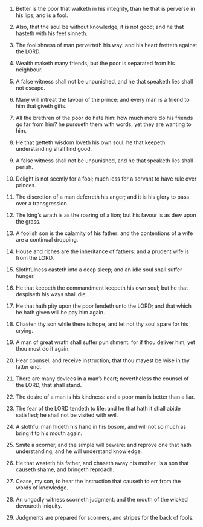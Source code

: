 1. Better is the poor that walketh in his integrity, than he that is
perverse in his lips, and is a fool.

2. Also, that the soul be without knowledge, it is not good; and he
that hasteth with his feet sinneth.

3. The foolishness of man perverteth his way: and his heart fretteth
against the LORD.

4. Wealth maketh many friends; but the poor is separated from his
neighbour.

5. A false witness shall not be unpunished, and he that speaketh
lies shall not escape.

6. Many will intreat the favour of the prince: and every man is a
friend to him that giveth gifts.

7. All the brethren of the poor do hate him: how much more do his
friends go far from him? he pursueth them with words, yet they are
wanting to him.

8. He that getteth wisdom loveth his own soul: he that keepeth
understanding shall find good.

9. A false witness shall not be unpunished, and he that speaketh
lies shall perish.

10. Delight is not seemly for a fool; much less for a servant to
have rule over princes.

11. The discretion of a man deferreth his anger; and it is his glory
to pass over a transgression.

12. The king’s wrath is as the roaring of a lion; but his favour is
as dew upon the grass.

13. A foolish son is the calamity of his father: and the contentions
of a wife are a continual dropping.

14. House and riches are the inheritance of fathers: and a prudent
wife is from the LORD.

15. Slothfulness casteth into a deep sleep; and an idle soul shall
suffer hunger.

16. He that keepeth the commandment keepeth his own soul; but he
that despiseth his ways shall die.

17. He that hath pity upon the poor lendeth unto the LORD; and that
which he hath given will he pay him again.

18. Chasten thy son while there is hope, and let not thy soul spare
for his crying.

19. A man of great wrath shall suffer punishment: for if thou
deliver him, yet thou must do it again.

20. Hear counsel, and receive instruction, that thou mayest be wise
in thy latter end.

21. There are many devices in a man’s heart; nevertheless the
counsel of the LORD, that shall stand.

22. The desire of a man is his kindness: and a poor man is better
than a liar.

23. The fear of the LORD tendeth to life: and he that hath it shall
abide satisfied; he shall not be visited with evil.

24. A slothful man hideth his hand in his bosom, and will not so
much as bring it to his mouth again.

25. Smite a scorner, and the simple will beware: and reprove one
that hath understanding, and he will understand knowledge.

26. He that wasteth his father, and chaseth away his mother, is a
son that causeth shame, and bringeth reproach.

27. Cease, my son, to hear the instruction that causeth to err from
the words of knowledge.

28. An ungodly witness scorneth judgment: and the mouth of the
wicked devoureth iniquity.

29. Judgments are prepared for scorners, and stripes for the back of
fools.